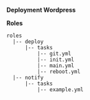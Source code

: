 <strong>Deployment Wordpress</strong>


__Roles__
```
roles
  |-- deploy
      |-- tasks
          |-- git.yml
          |-- init.yml
          |-- main.yml
          |-- reboot.yml
  |-- notify
      |-- tasks
          |-- example.yml
```


